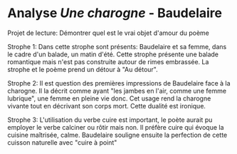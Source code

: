 # Analyse *Une charogne* - Baudelaire

Projet de lecture: Démontrer quel est le vrai objet d'amour du poème

Strophe 1:
Dans cette strophe sont présents: Baudelaire et sa femme, dans le cadre d'un balade, un matin d'été. Cette strophe présente une balade romantique mais n'est pas construite autour de rimes embrassée. La strophe et le poème prend un détour à "Au détour". 

Strophe 2:
Il est question des premières impressions de Baudelaire face à la charogne. Il la décrit comme ayant "les jambes en l'air, comme une femme lubrique", une femme en pleine vie donc. Cet usage rend la charogne vivante tout en décrivant son corps mort. Cette dualité est ironique.

Strophe 3:
L'utilisation du verbe cuire est important, le poète aurait pu employer le verbe calciner ou rôtir mais non. Il préfère cuire qui évoque la cuisine maîtrisée, calme. Baudelaire souligne ensuite la perfection de cette cuisson naturelle avec "cuire à point" 